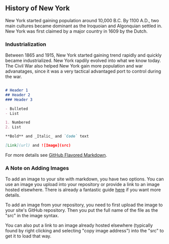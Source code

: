 ## History of New York


New York started gaining population around 10,000 B.C. By 1100 A.D., two main cultures became dominant as the Iroquoian and Algonquian settled in. New York was first claimed by a major country in 1609 by the Dutch. 

### Industrialization 


Between 1865 and 1915, New York started gaining trend rapidly and quickly became industrialized. New York rapdily evolved into what we know today. The Civil War also helped New York gain more population and war advanatages, since it was a very tactical advantaged port to control during the war. 

```markdown

# Header 1
## Header 2
### Header 3

- Bulleted
- List

1. Numbered
2. List

**Bold** and _Italic_ and `Code` text

[Link](url) and ![Image](src)
```

For more details see [GitHub Flavored Markdown](https://guides.github.com/features/mastering-markdown/).

### A Note on Adding Images



To add an image to your site with markdown, you have two options. You can use an image you upload into your repository or provide a link to an image hosted elsewhere. There is already a fantastic guide [here](https://www.markdownguide.org/basic-syntax/#images-1) if you want more details.

To add an image from your repository, you need to first upload the image to your site's GitHub repository. Then you put the full name of the file as the "src" in the image syntax.

You can also put a link to an image already hosted elsewhere (typically found by right clicking and selecting "copy image address") into the "src" to get it to load that way.
 
